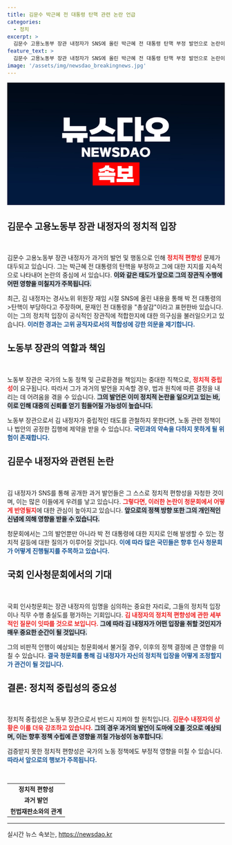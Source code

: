 ```yaml
---
title: 김문수 박근혜 전 대통령 탄핵 관련 논란 언급
categories:
  - 정치
excerpt: >
  김문수 고용노동부 장관 내정자가 SNS에 올린 박근혜 전 대통령 탄핵 부정 발언으로 논란이 가중되고 있다. 헌법재판소 결정을 부정한 그의 태도는 인사청문회에서 도마에 오를 예정이다. 과연 그에게 맞이할 운명은?
feature_text: >
  김문수 고용노동부 장관 내정자가 SNS에 올린 박근혜 전 대통령 탄핵 부정 발언으로 논란이 가중되고 있다. 헌법재판소 결정을 부정한 그의 태도는 인사청문회에서 도마에 오를 예정이다. 과연 그에게 맞이할 운명은?
image: '/assets/img/newsdao_breakingnews.jpg'
---
```


<p><img src="/assets/img/newsdao_breakingnews.jpg" alt="implanttips 속보" /></p>

<h2 data-ke-size="size26">김문수 고용노동부 장관 내정자의 정치적 입장</h2>

<p data-ke-size="size16">&nbsp;</p>

<p>김문수 고용노동부 장관 내정자가 과거의 발언 및 행동으로 인해 <b><span style="color: #ee2323;">정치적 편향성</span></b> 문제가 대두되고 있습니다. 그는 박근혜 전 대통령의 탄핵을 부정하고 그에 대한 지지를 지속적으로 나타내어 논란의 중심에 서 있습니다. <b><span style="background-color: #21538527;">이와 같은 태도가 앞으로 그의 장관직 수행에 어떤 영향을 미칠지가 주목됩니다.</span></b> </p>

<p>최근, 김 내정자는 경사노위 위원장 재임 시절 SNS에 올린 내용을 통해 박 전 대통령의 &gt;탄핵이 부당하다고 주장하며, 문재인 전 대통령을 "총살감"이라고 표현한바 있습니다. 이는 그의 정치적 입장이 공식적인 장관직에 적합한지에 대한 의구심을 불러일으키고 있습니다. <b><span style="color: #1a5490;">이러한 경과는 고위 공직자로서의 적합성에 강한 의문을 제기합니다.</span></b> </p>

<h2 data-ke-size="size26">노동부 장관의 역할과 책임</h2>

<p data-ke-size="size16">&nbsp;</p>

<p>노동부 장관은 국가의 노동 정책 및 근로환경을 책임지는 중대한 직책으로, <b><span style="color: #ee2323;">정치적 중립성</span></b>이 요구됩니다. 따라서 그가 과거의 발언을 지속할 경우, 법과 원칙에 따른 결정을 내리는 데 어려움을 겪을 수 있습니다. <b><span style="background-color: #21538527;">그의 발언은 이미 정치적 논란을 일으키고 있는 바, 이로 인해 대중의 신뢰를 얻기 힘들어질 가능성이 높습니다.</span></b></p>

<p>노동부 장관으로서 김 내정자가 중립적인 태도를 관철하지 못한다면, 노동 관련 정책이나 법안의 공정한 집행에 제약을 받을 수 있습니다. <b><span style="color: #1a5490;">국민과의 약속을 다하지 못하게 될 위험이 존재합니다.</span></b> </p>

<h2 data-ke-size="size26">김문수 내정자와 관련된 논란</h2>

<p data-ke-size="size16">&nbsp;</p>

<p>김 내정자가 SNS를 통해 공개한 과거 발언들은 그 스스로 정치적 편향성을 자청한 것이며, 이는 많은 이들에게 우려를 낳고 있습니다. <b><span style="color: #ee2323;">그렇다면, 이러한 논란이 청문회에서 어떻게 반영될지</span></b>에 대한 관심이 높아지고 있습니다. <b><span style="background-color: #21538527;">앞으로의 정책 방향 또한 그의 개인적인 신념에 의해 영향을 받을 수 있습니다.</span></b></p>

<p>청문회에서는 그의 발언뿐만 아니라 박 전 대통령에 대한 지지로 인해 발생할 수 있는 정치적 갈등에 대한 질의가 이루어질 것입니다. <b><span style="color: #1a5490;">이에 따라 많은 국민들은 향후 인사 청문회가 어떻게 진행될지를 주목하고 있습니다.</span></b> </p>

<h2 data-ke-size="size26">국회 인사청문회에서의 기대</h2>

<p data-ke-size="size16">&nbsp;</p>

<p>국회 인사청문회는 장관 내정자의 임명을 심의하는 중요한 자리로, 그들의 정치적 입장이나 직무 수행 충실도를 평가하는 기회입니다. <b><span style="color: #ee2323;">김 내정자의 정치적 편향성에 관한 세부적인 질문이 잇따를 것으로 보입니다.</span></b> <b><span style="background-color: #21538527;">그에 따라 김 내정자가 어떤 입장을 취할 것인지가 매우 중요한 순간이 될 것입니다.</span></b> </p>

<p>그의 비판적 언행이 예상되는 청문회에서 불거질 경우, 이후의 정책 결정에 큰 영향을 미칠 수 있습니다. <b><span style="color: #1a5490;">결국 청문회를 통해 김 내정자가 자신의 정치적 입장을 어떻게 조정할지가 관건이 될 것입니다.</span></b> </p>

<h2 data-ke-size="size26">결론: 정치적 중립성의 중요성</h2>

<p data-ke-size="size16">&nbsp;</p>

<p>정치적 중립성은 노동부 장관으로서 반드시 지켜야 할 원칙입니다. <b><span style="color: #ee2323;">김문수 내정자의 상황은 이를 더욱 강조하고 있습니다.</span></b> <b><span style="background-color: #21538527;">그의 경우 과거의 발언이 도마에 오를 것으로 예상되며, 이는 향후 정책 수립에 큰 영향을 끼칠 가능성이 농후합니다.</span></b></p>

<p>검증받지 못한 정치적 편향성은 국가의 노동 정책에도 부정적 영향을 미칠 수 있습니다. <b><span style="color: #1a5490;">따라서 앞으로의 행보가 주목됩니다.</span></b> </p>

<p><br/></p>

<table>
<tr>
  <td style="text-align: center; height: 17px;"><b>정치적 편향성</b></td>
</tr>
<tr>
  <td style="text-align: center; height: 17px;"><b>과거 발언</b></td>
</tr>
<tr>
  <td style="text-align: center; height: 17px;"><b>헌법재판소와의 관계</b></td>
</tr>
</table>

<hr/>
실시간 뉴스 속보는, <a href="https://newsdao.kr" rel="dofollow">https://newsdao.kr</a>


